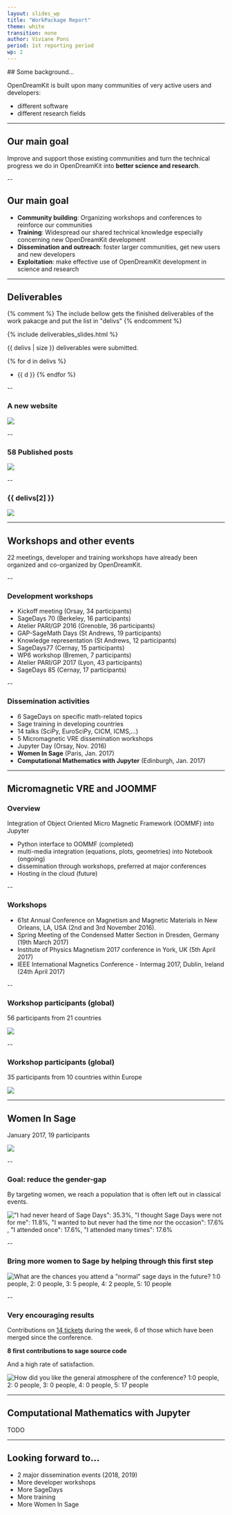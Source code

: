```yaml
---
layout: slides_wp
title: "WorkPackage Report"
theme: white
transition: none
author: Viviane Pons
period: 1st reporting period
wp: 2
---
```


<section data-markdown data-separator="^---\n" data-separator-vertical="^--\n">
## Some background...

OpenDreamKit is built upon many communities of very active users and developers:

- different software 
- different research fields

---
## Our main goal

Improve and support those existing communities and turn the technical progress we do in OpenDreamKit into
**better science and research**.

--
## Our main goal

- **Community building**: Organizing workshops and conferences to reinforce our communities
- **Training**: Widespread our shared technical knowledge especially concerning new OpenDreamKit development
- **Dissemination and outreach**: foster larger communities, get new users and new developers
- **Exploitation**: make effective use of OpenDreamKit development in science and research 


---
## Deliverables

{% comment %}
The include bellow gets the finished deliverables of the work pakacge and put the list in "delivs"
{% endcomment %}

{% include deliverables_slides.html %}

{{ delivs | size }} deliverables were submitted.

{% for d in delivs %}
- {{ d }}
{% endfor %}

--
### A new website

![](../site_screenshot.png)

--
### 58 Published posts

![](../site_tags.png)

--
### {{ delivs[2] }}

![](../emerging_technologies.png)

---
## Workshops and other events

22 meetings, developer and training workshops
have already been organized and co-organized by OpenDreamKit.

--
### Development workshops

 - Kickoff meeting (Orsay, 34 participants)
 - SageDays 70 (Berkeley, 16 participants)
 - Atelier PARI/GP 2016 (Grenoble, 36 participants)
 - GAP-SageMath Days (St Andrews, 19 participants)
 - Knowledge representation (St Andrews, 12 participants)
 - SageDays77 (Cernay, 15 participants)
 - WP6 workshop (Bremen, 7 participants)
 - Atelier PARI/GP 2017 (Lyon, 43 participants)
 - SageDays 85 (Cernay, 17 participants)

--
### Dissemination activities

 - 6 SageDays on specific math-related topics
 - Sage training in developing countries
 - 14 talks (SciPy, EuroSciPy, CICM, ICMS,...)
 - 5 Micromagnetic VRE dissemination workshops
 - Jupyter Day (Orsay, Nov. 2016)
 - **Women In Sage** (Paris, Jan. 2017)
 - **Computational Mathematics with Jupyter** (Edinburgh, Jan. 2017)

---
## Micromagnetic VRE and JOOMMF

### Overview

Integration of Object Oriented Micro Magnetic Framework (OOMMF) into Jupyter
- Python interface to OOMMF (completed)
- multi-media integration (equations, plots, geometries) into Notebook (ongoing)
- dissemination through workshops, preferred at major conferences
- Hosting in the cloud (future)

--
### Workshops

- 61st Annual Conference on Magnetism and Magnetic Materials in New Orleans, LA, USA (2nd and 3rd November 2016).
- Spring Meeting of the Condensed Matter Section in Dresden, Germany (19th March 2017)
- Institute of Physics Magnetism 2017 conference in York, UK (5th April 2017)
- IEEE International Magnetics Conference - Intermag 2017, Dublin, Ireland (24th April 2017)

--
### Workshop participants (global)

56 participants from 21 countries

![](../joommf-workshops-global.png)

--
### Workshop participants (global)

35 participants from 10 countries within Europe

![](../joommf-workshops-EU.png)
 

---
## Women In Sage

January 2017, 19 participants

![](/public/images/womenInSage/group_photo_small.jpg)

--
### Goal: reduce the gender-gap

By targeting women, we reach a population that is often left out in classical events.

!["I had never heard of Sage Days": 35.3%, "I thought Sage Days were not for me": 11.8%, "I wanted to but never had the time nor the occasion": 17.6% , 
"I attended once": 17.6%, "I attended many times": 17.6%](/public/images/womenInSage/sage-days-attendance.png)


--
### Bring more women to Sage by helping through this first step

![What are the chances you attend a "normal" sage days in the future? 1:0 people, 2: 0 people, 3: 5 people, 4: 2 people, 5: 10 people](/public/images/womenInSage/future_sage_days.png)

--
### Very encouraging results

Contributions on [14 tickets](https://trac.sagemath.org/search?q=days82) during the week, 
6 of those which have been merged since the conference. 

**8 first contributions to sage source code**

And a high rate of satisfaction.

![How did you like the general atmosphere of the conference? 1:0 people, 2: 0 people, 3: 0 people, 4: 0 people, 5: 17 people](/public/images/womenInSage/atmosphere.png)



---
##  Computational Mathematics with Jupyter

TODO

---
## Looking forward to...

- 2 major dissemination events (2018, 2019)
- More developer workshops 
- More SageDays
- More training
- More Women In Sage


</section>


